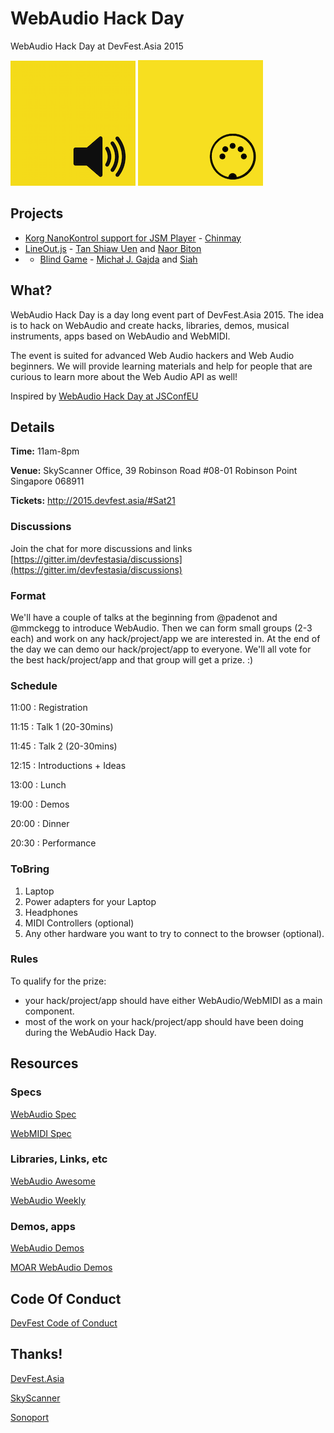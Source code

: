 # WebAudio Hack Day
WebAudio Hack Day at DevFest.Asia 2015

![webaudio](webaudio-js.png) ![webmidi](webmidi-js.png)

## Projects

- [Korg NanoKontrol support for JSM Player](https://github.com/sonoport/jsmplayer) - [Chinmay](https://github.com/notthetup/)
- [LineOut.js](https://github.com/nbiton/LineOut) - [Tan Shiaw Uen](https://github.com/shiawuen) and [Naor Biton](https://github.com/nbiton)
- - [Blind Game](https://github.com/mgajda/blindgame) - [Michał J. Gajda](https://github.com/mgajda) and [Siah](https://github.com/hydrospell)

## What?

WebAudio Hack Day is a day long event part of DevFest.Asia 2015. The idea is to hack on WebAudio and create hacks, libraries, demos, musical instruments, apps based on WebAudio and WebMIDI. 

The event is suited for advanced Web Audio hackers and Web Audio beginners. We will provide learning materials and help for people that are curious to learn more about the Web Audio API as well!

Inspired by [WebAudio Hack Day at JSConfEU](http://janmonschke.com/blog/2014/10/03/web-audio-hackday-2014.html)

## Details

**Time:** 11am-8pm

**Venue:** SkyScanner Office, 39 Robinson Road #08-01 Robinson Point Singapore 068911

**Tickets:** http://2015.devfest.asia/#Sat21

### Discussions

Join the chat for more discussions and links [https://gitter.im/devfestasia/discussions](https://gitter.im/devfestasia/discussions)

### Format
We'll have a couple of talks at the beginning from @padenot and @mmckegg to introduce WebAudio. Then we can form small groups (2-3 each) and work on any hack/project/app we are interested in. At the end of the day we can demo our hack/project/app to everyone. We'll all vote for the best hack/project/app and that group will get a prize. :)

### Schedule

11:00 : Registration

11:15 : Talk 1 (20-30mins)

11:45 : Talk 2 (20-30mins)

12:15 : Introductions + Ideas

13:00 : Lunch

19:00 : Demos

20:00 : Dinner

20:30 : Performance


### ToBring

1. Laptop
2. Power adapters for your Laptop
3. Headphones
4. MIDI Controllers (optional)
5. Any other hardware you want to try to connect to the browser (optional).

### Rules
To qualify for the prize:

- your hack/project/app should have either WebAudio/WebMIDI as a main component.
- most of the work on your hack/project/app should have been doing during the WebAudio Hack Day.

## Resources

### Specs
[WebAudio Spec](https://webaudio.github.io/web-audio-api/)

[WebMIDI Spec](http://webaudio.github.io/web-midi-api)

### Libraries, Links, etc
[WebAudio Awesome](https://github.com/notthetup/awesome-webaudio)

[WebAudio Weekly](http://blog.chrislowis.co.uk/waw.html)

### Demos, apps
[WebAudio Demos](https://webaudiodemos.appspot.com/)

[MOAR WebAudio Demos](https://webaudio.github.io/demo-list/)
 
## Code Of Conduct
[DevFest Code of Conduct](http://2015.devfest.asia/code-of-conduct.html)

## Thanks!
[DevFest.Asia](http://devfest.asia/)

[SkyScanner](http://www.skyscanner.com.sg/)

[Sonoport](http://sonoport.com/)



